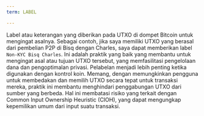 ```yaml
---
term: LABEL

---
```

Label atau keterangan yang diberikan pada UTXO di dompet Bitcoin untuk mengingat asalnya. Sebagai contoh, jika saya memiliki UTXO yang berasal dari pembelian P2P di Bisq dengan Charles, saya dapat memberikan label `Non-KYC Bisq Charles`. Ini adalah praktik yang baik yang membantu untuk mengingat asal atau tujuan UTXO tersebut, yang memfasilitasi pengelolaan dana dan pengoptimalan privasi. Pelabelan menjadi lebih penting ketika digunakan dengan kontrol koin. Memang, dengan memungkinkan pengguna untuk membedakan dan memilih UTXO secara tepat untuk transaksi mereka, praktik ini membantu menghindari penggabungan UTXO dari sumber yang berbeda. Hal ini membatasi risiko yang terkait dengan Common Input Ownership Heuristic (CIOH), yang dapat mengungkap kepemilikan umum dari input suatu transaksi.